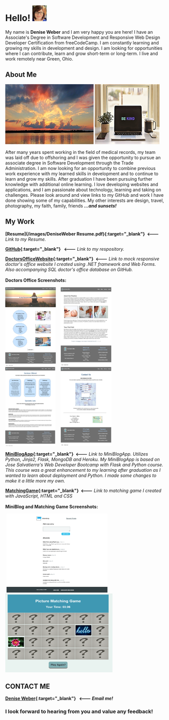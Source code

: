 
# Hello! <span float="center" padding-left="60px" padding-right="60px"><img src="/images/me.png" width="45" height="50" border-radius="50px"></span>

My name is **Denise Weber** and I am very happy you are here! I have an Associate's Degree in Software Development and Responsive Web Design Developer Certification from freeCodeCamp. I am constantly learning and growing my skills in development and design. I am looking for opportunities where I can contribute, learn and grow short-term or long-term. I live and work remotely near Green, Ohio. 

## About Me
<p float="center" padding-left="10px" padding-right="10px">

<img src="images/sunset.png" width="280" height="190">
<img src="images/homeoffice.jpg" width="205" height="190">
</p>

After many years spent working in the field of medical records, my team was laid off due to offshoring and I was given the opportunity to pursue an associate degree in Software Development through the Trade Administration. I am now looking for an opportunity to combine previous work experience with my learned skills in development and to continue to learn and grow my skills.  After graduation I have been pursuing further knowledge with additional online learning. I love developing websites and applications, and I am passionate about technology, learning and taking on challenges. Please look around and view links to my GitHub and work I have done showing some of my capabilities. My other interests are design, travel, photography, my faith, family, friends **_...and sunsets!_**
<br>
## My Work
 
**[Resume](/images/DeniseWeber Resume.pdf){:target="_blank"}&nbsp; 🡐** _Link to my Resume._

**[GitHub](http://github.com/dweber0001){:target="_blank"}&nbsp;&nbsp; 🡐** _Link to my respository._

**[DoctorsOfficeWebsite](http://yourdoctorsoffice2021.azurewebsites.net){:target="_blank"}&nbsp; 🡐**  _Link to mock responsive doctor's office website I created using .NET framework and Web Forms. Also accompanying SQL doctor's office database on GitHub._  <br>
<br>
**Doctors Office Screenshots:**

<p float="center">
  <img src="/images/home.png" width="160" height="250"> &nbsp;&nbsp;
  <img src="/images/about.png" width="160" height="250"> &nbsp;&nbsp;
  <img src="/images/services.png" width="160" height="250"> &nbsp;&nbsp;
  <img src="/images/contact.png" width="160" height="250"> 
  </p>

**[MiniBlogApp](http://dweber-microblog-app.herokuapp.com){:target="_blank"}&nbsp; 🡐** _Link to MiniBlogApp. Utilizes Python, Jinja2, Flask, MongoDB and Heroku. My MiniBlogApp is based on Jose Salvatierra's Web Developer Bootcamp with Flask and Python course. This course was a great enhancement to my learning after graduation as I wanted to learn about deployment and Python. I made some changes to make it a little more my own._ 

**[MatchingGame](https://deniseweberdev.com/matchGame/){:target="_blank"}&nbsp; 🡐** _Link to matching game I created with JavaScript, HTML and CSS_ <br>
<br>
**MiniBlog and Matching Game Screenshots:**
<p float="left">
&nbsp;<img src="/images/miniblogapp.png" width="320" height="250"> &nbsp;&nbsp;
&nbsp;<img src="/images/PictureMatchingGameJavaScript.PNG" width="340" height="250">&nbsp;
</p> 


## CONTACT ME 
**[Denise Weber](mailto:dweber0001@gmail.com?subject=[GitHub]%20Source%20MyPortfolio){:target="_blank"} &nbsp; 🡐  _Email me!_**  
### I look forward to hearing from you and value any feedback! 
